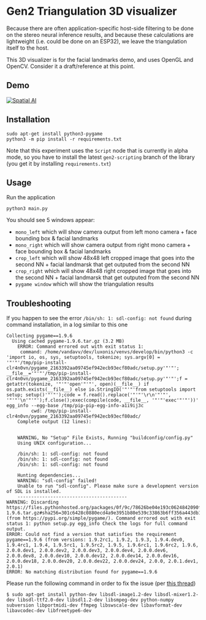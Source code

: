 # Gen2 Triangulation 3D visualizer

Because there are often application-specific host-side filtering to be done on the stereo
neural inference results, and because these calculations are lightweight
(i.e. could be done on an ESP32), we leave the triangulation itself to the host.

This 3D visualizer is for the facial landmarks demo, and uses OpenGL and OpenCV.
Consider it a draft/reference at this point.

## Demo

[![Spatial AI](https://user-images.githubusercontent.com/18037362/116149182-bc2b4b00-a6d9-11eb-91a5-ad5359ca85ad.gif)](https://www.youtube.com/watch?v=YalHMcsZODs&feature=youtu.be "3D Facial Landmark visualization")

## Installation

```
sudo apt-get install python3-pygame
python3 -m pip install -r requirements.txt
```

Note that this experiment uses the `Script` node that is currently in alpha mode, so you have to install the latest `gen2-scripting` branch of the library (you get it by installing `requirements.txt`)

## Usage

Run the application

```
python3 main.py
```

You should see 5 windows appear:
- `mono_left` which will show camera output from left mono camera + face bounding box & facial landmarks
- `mono_right` which will show camera output from right mono camera + face bounding box & facial landmarks
- `crop_left` which will show 48x48 left cropped image that goes into the second NN + facial landmarsk that get outputed from the second NN
- `crop_right` which will show 48x48 right cropped image that goes into the second NN + facial landmarsk that get outputed from the second NN
- `pygame window` which will show the triangulation results

## Troubleshooting

If you happen to see the error `/bin/sh: 1: sdl-config: not found` during command installation, in a log similar to this one
```
Collecting pygame==1.9.6
  Using cached pygame-1.9.6.tar.gz (3.2 MB)
    ERROR: Command errored out with exit status 1:
     command: /home/vandavv/dev/luxonis/venvs/develop/bin/python3 -c 'import io, os, sys, setuptools, tokenize; sys.argv[0] = '"'"'/tmp/pip-install-clr4n0vn/pygame_2163392aa09745ef942ecb93ecf80adc/setup.py'"'"'; __file__='"'"'/tmp/pip-install-clr4n0vn/pygame_2163392aa09745ef942ecb93ecf80adc/setup.py'"'"';f = getattr(tokenize, '"'"'open'"'"', open)(__file__) if os.path.exists(__file__) else io.StringIO('"'"'from setuptools import setup; setup()'"'"');code = f.read().replace('"'"'\r\n'"'"', '"'"'\n'"'"');f.close();exec(compile(code, __file__, '"'"'exec'"'"'))' egg_info --egg-base /tmp/pip-pip-egg-info-a1i9ij3c
         cwd: /tmp/pip-install-clr4n0vn/pygame_2163392aa09745ef942ecb93ecf80adc/
    Complete output (12 lines):
    
    
    WARNING, No "Setup" File Exists, Running "buildconfig/config.py"
    Using UNIX configuration...
    
    /bin/sh: 1: sdl-config: not found
    /bin/sh: 1: sdl-config: not found
    /bin/sh: 1: sdl-config: not found
    
    Hunting dependencies...
    WARNING: "sdl-config" failed!
    Unable to run "sdl-config". Please make sure a development version of SDL is installed.
    ----------------------------------------
WARNING: Discarding https://files.pythonhosted.org/packages/0f/9c/78626be04e193c0624842090fe5555b3805c050dfaa81c8094d6441db2be/pygame-1.9.6.tar.gz#sha256=301c6428c0880ecd4a9e3951b80e539c33863b6ff356a443db1758de4f297957 (from https://pypi.org/simple/pygame/). Command errored out with exit status 1: python setup.py egg_info Check the logs for full command output.
ERROR: Could not find a version that satisfies the requirement pygame==1.9.6 (from versions: 1.9.2rc1, 1.9.2, 1.9.3, 1.9.4.dev0, 1.9.4rc1, 1.9.4, 1.9.5rc1, 1.9.5rc2, 1.9.5, 1.9.6rc1, 1.9.6rc2, 1.9.6, 2.0.0.dev1, 2.0.0.dev2, 2.0.0.dev3, 2.0.0.dev4, 2.0.0.dev6, 2.0.0.dev8, 2.0.0.dev10, 2.0.0.dev12, 2.0.0.dev14, 2.0.0.dev16, 2.0.0.dev18, 2.0.0.dev20, 2.0.0.dev22, 2.0.0.dev24, 2.0.0, 2.0.1.dev1, 2.0.1)
ERROR: No matching distribution found for pygame==1.9.6
```

Please run the following command in order to fix the issue (per [this thread](https://stackoverflow.com/a/60990677/5494277))

```
$ sudo apt-get install python-dev libsdl-image1.2-dev libsdl-mixer1.2-dev libsdl-ttf2.0-dev libsdl1.2-dev libsmpeg-dev python-numpy subversion libportmidi-dev ffmpeg libswscale-dev libavformat-dev libavcodec-dev libfreetype6-dev
```